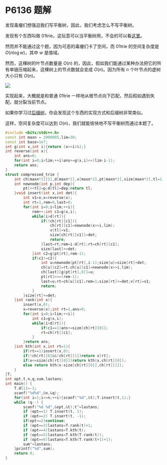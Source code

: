 # P6136 题解

发现毒瘤们想强迫我们写平衡树，因此，我们考虑怎么不写平衡树。

发现有个东西叫做 01trie。这玩意可以当平衡树用，不会的可以看[这里](https://www.luogu.com.cn/blog/GeorgeJia/solution-p3369)。

然而并不能通过这个题，因为可恶的毒瘤们卡了空间，而 01trie 的空间复杂度是 $O(n\log w)$，其中 $w$ 是值域。

然而，这棵树的叶节点数量是 $O(n)$ 的，因此，假如我们能通过某种办法把它的所有单链压缩起来，这棵树上的节点数就会变成 $O(n)$。因为所有 $n$ 个叶节点的虚树大小只有 $O(n)$。

![](https://cdn.luogu.com.cn/upload/image_hosting/o1yziaa2.png)

实现起来，大概就是和普通 01trie 一样地从根节点向下匹配，然后假如遇到失配，就分裂当前节点。

如果你学习过[后缀树](https://www.luogu.com.cn/blog/EternalAlexander/xuan-ku-hou-zhui-shu-mo-shu)，你会发现这个东西的实现方式和后缀树非常类似。

这样，空间复杂度可以达到 $O(n)$，我们就能愉快地不写平衡树而通过本题了。


```cpp
#include <bits/stdc++.h>
const int maxn = 2000005,lim=30;
const int base=1e7;
int g(int x,int i){return (x>>i)&1;}
int reverse(int x){
	int ans=0;
	for(int i=0;i<lim;++i)ans+=g(x,i)<<(lim-i-1);
	return ans;
}
struct compressed_trie {
	int ch[maxn*2][2],d[maxn*2],v[maxn*2],pt[maxn*2],size[maxn*2],tl=1;
	int newnode(int p,int dep){
		pt[++tl]=p;d[tl]=dep;return tl;
	}void insert(int x,int det){
		int v1=x;x=reverse(x);
		int rt=1,rem=0,last=0;
		for(int i=0;i<lim;++i){
			rem++;int c1=g(x,i);
			while(i>d[rt]){
				if(!ch[rt][c1]){
					ch[rt][c1]=newnode(x>>i,lim);
					v[tl]=v1;
					size[ch[rt][c1]]=det;
					return;
				}last=rt;rem=i-d[rt];rt=ch[rt][c1];
				size[last]+=det;
			}int c2=g(pt[rt],rem-1);
			if(c1!=c2){
				int u=newnode(pt[rt],i-1);size[u]=size[rt]+det;
				ch[u][c2]=rt;ch[u][c1]=newnode(x>>i,lim);
				ch[last][g(pt[rt],0)]=u;
				pt[rt]>>=(rem-1);
				last=u;rt=ch[u][c1];rem=1;size[rt]+=det;v[rt]=v1;
				return;
			}
		}size[rt]+=det;
	}int rank(int x){
		insert(x,0);
		x=reverse(x);int rt=1,ans=0;	
		for(int i=0;i<lim;++i){
			int c1=g(x,i);
			while(i>d[rt]){
				if(c1==1)ans+=size[ch[rt][0]];
				rt=ch[rt][c1];
			}
		}return ans;
	}int kth(int x,int rt=1){
		if(rt==1)insert(x,0);
		if(!ch[rt][0]&&!ch[rt][1])return v[rt];
		if(x<=size[ch[rt][0]])return kth(x,ch[rt][0]);
		else return kth(x-size[ch[rt][0]],ch[rt][1]);
	}	
}T; 
int opt,t,n,q,sum,lastans;
int main() {
	T.d[1]=-1;
    scanf("%d%d",&n,&q);
    for(int i=1;i<=n;++i){scanf("%d",&t);T.insert(t,1);}
	while (q--) {
		scanf("%d %d",&opt,&t);t^=lastans;
		if (opt==1) T.insert(t, 1);
		if (opt==2) T.insert(t, -1);
		if(opt<=2)continue;
		if (opt==3)lastans=T.rank(t)+1;
		if (opt==4)lastans=T.kth(t);
		if (opt==5)lastans=T.kth(T.rank(t));
		if (opt==6)lastans=T.kth(T.rank(t+1)+1);
		sum^=lastans;
	}printf("%d",sum);
	return 0;
}
```

